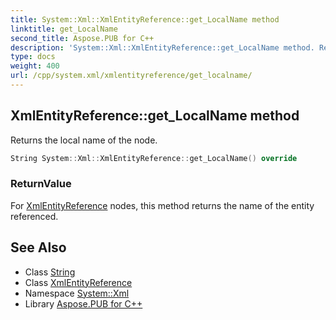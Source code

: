 ```yaml
---
title: System::Xml::XmlEntityReference::get_LocalName method
linktitle: get_LocalName
second_title: Aspose.PUB for C++
description: 'System::Xml::XmlEntityReference::get_LocalName method. Returns the local name of the node in C++.'
type: docs
weight: 400
url: /cpp/system.xml/xmlentityreference/get_localname/
---
```

## XmlEntityReference::get_LocalName method


Returns the local name of the node.

```cpp
String System::Xml::XmlEntityReference::get_LocalName() override
```


### ReturnValue

For [XmlEntityReference](../) nodes, this method returns the name of the entity referenced.

## See Also

* Class [String](../../../system/string/)
* Class [XmlEntityReference](../)
* Namespace [System::Xml](../../)
* Library [Aspose.PUB for C++](../../../)
